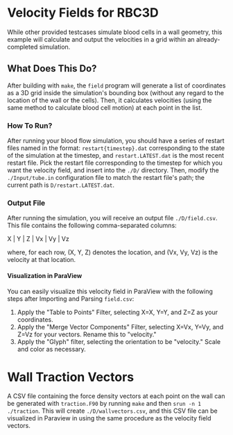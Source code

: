 # Velocity Fields for RBC3D

While other provided testcases simulate blood cells in a wall geometry, this example will calculate and output the velocities in a grid within an already-completed simulation.

## What Does This Do?

After building with `make`, the `field` program will generate a list of coordinates as a 3D grid inside the simulation's bounding box (without any regard to the location of the wall or the cells).
Then, it calculates velocities (using the same method to calculate blood cell motion) at each point in the list.

### How To Run?

After running your blood flow simulation, you should have a series of restart files named in the format: `restart{timestep}.dat` corresponding to the state of the simulation at the timestep, and `restart.LATEST.dat` is the most recent restart file.
Pick the restart file corresponding to the timestep for which you want the velocity field, and insert into the `./D/` directory.
Then, modify the `./Input/tube.in` configuration file to match the restart file's path; the current path is `D/restart.LATEST.dat`.


### Output File

After running the simulation, you will receive an output file `./D/field.csv`. This file contains the following comma-separated columns:

X | Y | Z | Vx | Vy | Vz

where, for each row, (X, Y, Z) denotes the location, and (Vx, Vy, Vz) is the velocity at that location.

#### Visualization in ParaView

You can easily visualize this velocity field in ParaView with the following steps after Importing and Parsing `field.csv`:
1. Apply the "Table to Points" Filter, selecting X=X, Y=Y, and Z=Z as your coordinates.
2. Apply the "Merge Vector Components" Filter, selecting X=Vx, Y=Vy, and Z=Vz for your vectors. Rename this to "velocity."
3. Apply the "Glyph" filter, selecting the orientation to be "velocity." Scale and color as necessary.

# Wall Traction Vectors

A CSV file containing the force density vectors at each point on the wall can be generated with `traction.F90` by running `make` and then `srun -n 1 ./traction`. This will create `./D/wallvectors.csv`, and this CSV file can be visualized in Paraview in using the same procedure as the velocity field vectors.